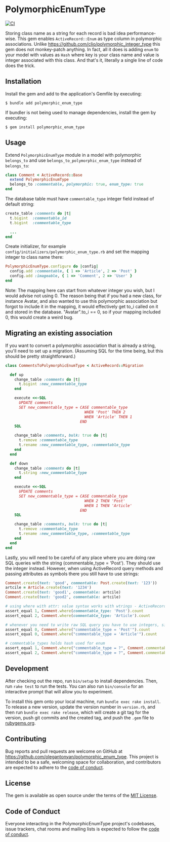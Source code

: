 # PolymorphicEnumType

[![CI](https://github.com/olegantonyan/polymorphic_enum_type/actions/workflows/ci.yml/badge.svg)](https://github.com/olegantonyan/polymorphic_enum_type/actions/workflows/ci.yml)

Storing class name as a string for each record is bad idea performance-wise. This gem enables `ActiveRecord::Enum` as type column in polymorphic associations. Unlike https://github.com/clio/polymorphic_integer_type this gem does not monkey-patch anything. In fact, all it does is adding `enum` to your model with values as `Hash` where key is your class name and value is integer associated with this class. And that's it, literally a single line of code does the trick.

## Installation

Install the gem and add to the application's Gemfile by executing:

    $ bundle add polymorphic_enum_type

If bundler is not being used to manage dependencies, install the gem by executing:

    $ gem install polymorphic_enum_type

## Usage

Extend `PolymorphicEnumType` module in a model with polymorphic `belongs_to` and use `belongs_to_polymorphic_enum_type` instead of `belongs_to`:
```ruby
class Comment < ActiveRecord::Base
  extend PolymorphicEnumType
  belongs_to :commentable, polymorphic: true, enum_type: true
end
```

The database table must have `commentable_type` integer field instead of default string:
```ruby
create_table :comments do |t|
  t.bigint  :commentable_id
  t.bigint  :commentable_type

  ...
end
```

Create initializer, for example `config/initializers/polymorphic_enum_type.rb` and set the mapping integer to class name there:
```ruby
PolymorphicEnumType.configure do |config|
  config.add :commentable, { 1 => 'Article', 2 => 'Post' }
  config.add :imageable, { 1 => 'Comment', 2 => 'User' }
end
```

Note: The mapping here can start from whatever integer you wish, but I would advise not using 0. The reason being that if you had a new class, for instance Avatar, and also wanted to use this polymorphic association but forgot to include it in the mapping, it would effectively get to_i called on it and stored in the database. "Avatar".to_i == 0, so if your mapping included 0, this would create a weird bug.

## Migrating an existing association

If you want to convert a polymorphic association that is already a string, you'll need to set up a migration. (Assuming SQL for the time being, but this should be pretty straightforward.)

```ruby
class CommentsToPolymorphicEnumType < ActiveRecord::Migration

  def up
    change_table :comments do |t|
      t.bigint :new_commentable_type
    end

    execute <<-SQL
      UPDATE comments
      SET new_commentable_type = CASE commentable_type
                                   WHEN 'Post' THEN 2
                                   WHEN 'Article' THEN 1
                                 END
    SQL

    change_table :comments, bulk: true do |t|
      t.remove :commentable_type
      t.rename :new_commentable_type, :commentable_type
    end
  end

  def down
    change_table :comments do |t|
      t.string :new_commentable_type
    end

    execute <<-SQL
      UPDATE comments
      SET new_commentable_type = CASE commentable_type
                                   WHEN 2 THEN 'Post'
                                   WHEN 1 THEN 'Article'
                                 END
    SQL

    change_table :comments, bulk: true do |t|
      t.remove :commentable_type
      t.rename :new_commentable_type, :commentable_type
    end
  end
end
```

Lastly, you will need to be careful of any place where you are doing raw SQL queries with the string (commentable_type = 'Post'). They should use the integer instead. However, when using ActiveRecord query methods and passing attributes as symbols there you still have to use strings:

```ruby
Comment.create(text: 'good', commentable: Post.create(text: '123'))
artcile = Article.create(text: '1234')
Comment.create(text: 'good1', commentable: artcile)
Comment.create(text: 'good2', commentable: artcile)

# using where with attr: value syntax works with wtrings - ActiveRecord converts strings to enum values prior to query
assert_equal 1, Comment.where(commentable_type: 'Post').count
assert_equal 2, Comment.where(commentable_type: 'Article').count

# whenever you need to write raw SQL query you have to use integers, since ActiveRecord no longer converts strings to integers for enum in such cases
assert_equal 0, Comment.where("commentable_type = 'Post'").count
assert_equal 0, Comment.where("commentable_type = 'Article'").count

# commentable_types holds hash used for enum
assert_equal 1, Comment.where("commentable_type = ?", Comment.commentable_types['Post']).count
assert_equal 2, Comment.where("commentable_type = ?", Comment.commentable_types['Article']).count
```

## Development

After checking out the repo, run `bin/setup` to install dependencies. Then, run `rake test` to run the tests. You can also run `bin/console` for an interactive prompt that will allow you to experiment.

To install this gem onto your local machine, run `bundle exec rake install`. To release a new version, update the version number in `version.rb`, and then run `bundle exec rake release`, which will create a git tag for the version, push git commits and the created tag, and push the `.gem` file to [rubygems.org](https://rubygems.org).

## Contributing

Bug reports and pull requests are welcome on GitHub at https://github.com/olegantonyan/polymorphic_enum_type. This project is intended to be a safe, welcoming space for collaboration, and contributors are expected to adhere to the [code of conduct](https://github.com/olegantonyan/polymorphic_enum_type/blob/master/CODE_OF_CONDUCT.md).

## License

The gem is available as open source under the terms of the [MIT License](https://opensource.org/licenses/MIT).

## Code of Conduct

Everyone interacting in the PolymorphicEnumType project's codebases, issue trackers, chat rooms and mailing lists is expected to follow the [code of conduct](https://github.com/olegantonyan/polymorphic_enum_type/blob/master/CODE_OF_CONDUCT.md).
